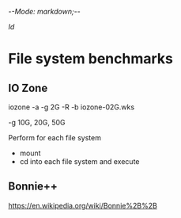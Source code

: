 -*-Mode: markdown;-*-

$Id$


File system benchmarks
=============================================================================

IO Zone
----------------------------------------
iozone -a -g 2G -R -b iozone-02G.wks

-g 10G, 20G, 50G

Perform for each file system
  - mount
  - cd into each file system and execute

Bonnie++
----------------------------------------

https://en.wikipedia.org/wiki/Bonnie%2B%2B
